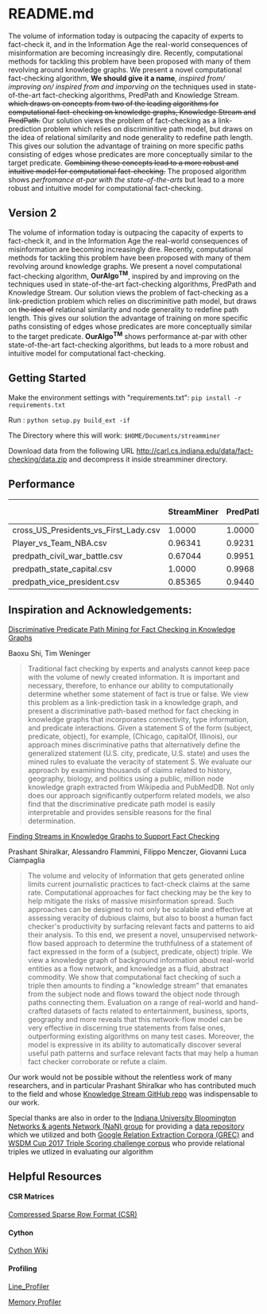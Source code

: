 # README.md

The volume of information today is outpacing the capacity of experts to fact-check it, and in the Information Age the real-world consequences of misinformation are becoming increasingly dire. Recently, computational methods for tackling this problem have been proposed with many of them revolving around knowledge graphs. We present a novel computational fact-checking algorithm, **We should give it a name**, *inspired from/ improving on/ inspired from and imporving on* the techniques used in state-of-the-art fact-checking algorithms, PredPath and Knowledge Stream. ~~which draws on concepts from two of the leading algorithms for computational fact-checking on knowledge graphs, Knowledge Stream and PredPath.~~ Our solution views the problem of fact-checking as a link-prediction problem which relies on discriminitive path model, but draws on the idea of relational similarity and node generality to redefine path length. This gives our solution the advantage of training on more specific paths consisting of edges whose predicates are more conceptually similar to the target predicate. ~~Combining these concepts lead to a more robust and intuitive model for computational fact-checking.~~ The proposed algorithm shows *perfromance at-par with the state-of-the-arts* but lead to a more robust and intuitive model for computational fact-checking.

## Version 2

The volume of information today is outpacing the capacity of experts to fact-check it, and in the Information Age the real-world consequences of misinformation are becoming increasingly dire. Recently, computational methods for tackling this problem have been proposed with many of them revolving around knowledge graphs. We present a novel computational fact-checking algorithm, **OurAlgo<sup>TM</sup>**, inspired by and improving on the techniques used in state-of-the-art fact-checking algorithms, PredPath and Knowledge Stream. Our solution views the problem of fact-checking as a link-prediction problem which relies on discriminitive path model, but draws on ~~the idea of~~ relational similarity and node generality to redefine path length. This gives our solution the advantage of training on more specific paths consisting of edges whose predicates are more conceptually similar to the target predicate. **OurAlgo<sup>TM</sup>** shows performance at-par with other state-of-the-art fact-checking algorithms, but leads to a more robust and intuitive model for computational fact-checking.

## Getting Started

Make the environment settings with "requirements.txt": `pip install -r requirements.txt`  

Run : `python setup.py build_ext -if`

The Directory where this will work: `$HOME/Documents/streamminer`

Download data from the following URL http://carl.cs.indiana.edu/data/fact-checking/data.zip and decompress it inside streamminer directory.

## Performance

|                                       | StreamMiner | PredPath | KS     | KL-REL |
|---------------------------------------|-------------|----------|--------|--------|
| cross_US_Presidents_vs_First_Lady.csv | 1.0000      | 1.0000   | 0.9805 | 0.9832 |
| Player_vs_Team_NBA.csv                | 0.96341     | 0.9231   | 0.9996 | 0.9994 |
| predpath_civil_war_battle.csv         | 0.67044     | 0.9951   | 0.7780 | 0.8634 |
| predpath_state_capital.csv            | 1.0000      | 0.9968   | 1.0000 | 1.0000 |
| predpath_vice_president.csv           | 0.85365     | 0.9440   | 0.7780 | 0.8729 |


## Inspiration and Acknowledgements:

[Discriminative Predicate Path Mining for Fact Checking in Knowledge Graphs](https://arxiv.org/abs/1510.05911)

Baoxu Shi, Tim Weninger

> Traditional fact checking by experts and analysts cannot keep pace with the volume of newly created information. It is important and necessary, therefore, to enhance our ability to computationally determine whether some statement of fact is true or false. We view this problem as a link-prediction task in a knowledge graph, and present a discriminative path-based method for fact checking in knowledge graphs that incorporates connectivity, type information, and predicate interactions. Given a statement S of the form (subject, predicate, object), for example, (Chicago, capitalOf, Illinois), our approach mines discriminative paths that alternatively define the generalized statement (U.S. city, predicate, U.S. state) and uses the mined rules to evaluate the veracity of statement S. We evaluate our approach by examining thousands of claims related to history, geography, biology, and politics using a public, million node knowledge graph extracted from Wikipedia and PubMedDB. Not only does our approach significantly outperform related models, we also find that the discriminative predicate path model is easily interpretable and provides sensible reasons for the final determination.

[Finding Streams in Knowledge Graphs to Support Fact Checking](https://arxiv.org/abs/1708.07239)

Prashant Shiralkar, Alessandro Flammini, Filippo Menczer, Giovanni Luca Ciampaglia

> The volume and velocity of information that gets generated online limits current journalistic practices to fact-check claims at the same rate. Computational approaches for fact checking may be the key to help mitigate the risks of massive misinformation spread. Such approaches can be designed to not only be scalable and effective at assessing veracity of dubious claims, but also to boost a human fact checker's productivity by surfacing relevant facts and patterns to aid their analysis. To this end, we present a novel, unsupervised network-flow based approach to determine the truthfulness of a statement of fact expressed in the form of a (subject, predicate, object) triple. We view a knowledge graph of background information about real-world entities as a flow network, and knowledge as a fluid, abstract commodity. We show that computational fact checking of such a triple then amounts to finding a "knowledge stream" that emanates from the subject node and flows toward the object node through paths connecting them. Evaluation on a range of real-world and hand-crafted datasets of facts related to entertainment, business, sports, geography and more reveals that this network-flow model can be very effective in discerning true statements from false ones, outperforming existing algorithms on many test cases. Moreover, the model is expressive in its ability to automatically discover several useful path patterns and surface relevant facts that may help a human fact checker corroborate or refute a claim.

Our work would not be possible without the relentless work of many researchers, and in particular Prashant Shiralkar who has contributed much to the field and whose [Knowledge Stream GitHub repo](https://github.com/shiralkarprashant/knowledgestream) was indispensable to our work.

Special thanks are also in order to the [Indiana University Bloomington Networks & agents Network (NaN) group](http://cnets.indiana.edu/groups/nan/) for providing a [data repository](http://carl.cs.indiana.edu/data/) which we utilized and both [Google Relation Extraction Corpora (GREC)](https://ai.googleblog.com/2013/04/50000-lessons-on-how-to-read-relation.html) and [WSDM Cup 2017 Triple Scoring challenge corpus](https://www.wsdm-cup-2017.org/triple-scoring.html) who provide relational triples we utlized in evaluating our algorithm

## Helpful Resources

#### CSR Matrices

[Compressed Sparse Row Format (CSR)](https://www.scipy-lectures.org/advanced/scipy_sparse/csr_matrix.html)

#### Cython

[Cython Wiki](https://github.com/cython/cython/wiki)

#### Profiling

[Line_Profiler](https://github.com/rkern/line_profiler)

[Memory Profiler](https://pypi.org/project/memory_profiler/)
